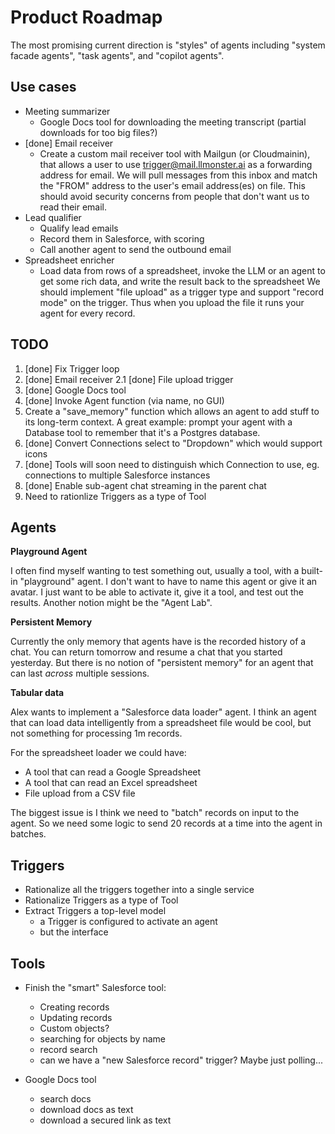 # Product Roadmap

The most promising current direction is "styles" of agents including
"system facade agents", "task agents", and "copilot agents". 

## Use cases

- Meeting summarizer
    - Google Docs tool for downloading the meeting transcript
      (partial downloads for too big files?)
- [done] Email receiver
    - Create a custom mail receiver tool with Mailgun (or Cloudmainin), that allows
      a user to use trigger@mail.llmonster.ai as a forwarding 
      address for email. We will pull messages from this inbox
      and match the "FROM" address to the user's email address(es)
      on file. This should avoid security concerns from people that
      don't want us to read their email.
- Lead qualifier
  - Qualify lead emails
  - Record them in Salesforce, with scoring
  - Call another agent to send the outbound email
- Spreadsheet enricher
  - Load data from rows of a spreadsheet, invoke the LLM or an agent
    to get some rich data, and write the result back to the spreadsheet
    We should implement "file upload" as a trigger type
    and support "record mode" on the trigger. Thus
    when you upload the file it runs your agent 
    for every record. 
## TODO
1. [done] Fix Trigger loop
2. [done]  Email receiver
2.1 [done] File upload trigger
3. [done] Google Docs tool
4. [done] Invoke Agent function (via name, no GUI)
5. Create a "save_memory" function which allows an agent to add stuff
to its long-term context. A great example: prompt your agent with a Database
tool to remember that it's a Postgres database.
6. [done] Convert Connections select to "Dropdown" which would support icons
7. [done] Tools will soon need to distinguish which Connection to use, eg. connections to multiple Salesforce instances
8. [done] Enable sub-agent chat streaming in the parent chat
9. Need to rationlize Triggers as a type of Tool


## Agents

**Playground Agent**

I often find myself wanting to test something out, usually a tool, with a built-in "playground" agent. I don't
want to have to name this agent or give it an avatar. I just want to be able to activate it, give it a tool,
and test out the results. Another notion might be the "Agent Lab". 

**Persistent Memory**

Currently the only memory that agents have is the recorded history of a chat. You can return tomorrow
and resume a chat that you started yesterday. But there is no notion of "persistent memory" for an agent
that can last _across_ multiple sessions.

**Tabular data**

Alex wants to implement a "Salesforce data loader" agent. I think an agent
that can load data intelligently from a spreadsheet file would be cool, but
not something for processing 1m records.

For the spreadsheet loader we could have:

- A tool that can read a Google Spreadsheet
- A tool that can read an Excel spreadsheet
- File upload from a CSV file

The biggest issue is I think we need to "batch" records on input to the agent.
So we need some logic to send 20 records at a time into the agent in batches.

## Triggers

- Rationalize all the triggers together into a single service
- Rationalize Triggers as a type of Tool
- Extract Triggers a top-level model
    - a Trigger is configured to activate an agent
    - but the interface

## Tools

- Finish the "smart" Salesforce tool:
    - Creating records
    - Updating records
    - Custom objects?
    - searching for objects by name
    - record search
    - can we have a "new Salesforce record" trigger? Maybe just polling...

- Google Docs tool
    - search docs
    - download docs as text
    - download a secured link as text
    